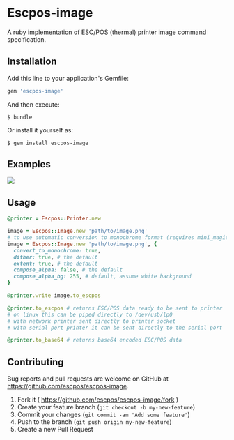 # Escpos-image

A ruby implementation of ESC/POS (thermal) printer image command specification.

## Installation

Add this line to your application's Gemfile:

```ruby
gem 'escpos-image'
```

And then execute:

    $ bundle

Or install it yourself as:

    $ gem install escpos-image

## Examples

![](https://github.com/escpos/escpos-image/blob/master/examples/IMG_20160610_232415_HDR.jpg)

## Usage

```ruby
@printer = Escpos::Printer.new

image = Escpos::Image.new 'path/to/image.png'
# to use automatic conversion to monochrome format (requires mini_magick gem) use:
image = Escpos::Image.new 'path/to/image.png', {
  convert_to_monochrome: true,
  dither: true, # the default
  extent: true, # the default
  compose_alpha: false, # the default
  compose_alpha_bg: 255, # default, assume white background
}

@printer.write image.to_escpos

@printer.to_escpos # returns ESC/POS data ready to be sent to printer
# on linux this can be piped directly to /dev/usb/lp0
# with network printer sent directly to printer socket
# with serial port printer it can be sent directly to the serial port

@printer.to_base64 # returns base64 encoded ESC/POS data
```

## Contributing

Bug reports and pull requests are welcome on GitHub at https://github.com/escpos/escpos-image.

1. Fork it ( https://github.com/escpos/escpos-image/fork )
2. Create your feature branch (`git checkout -b my-new-feature`)
3. Commit your changes (`git commit -am 'Add some feature'`)
4. Push to the branch (`git push origin my-new-feature`)
5. Create a new Pull Request
